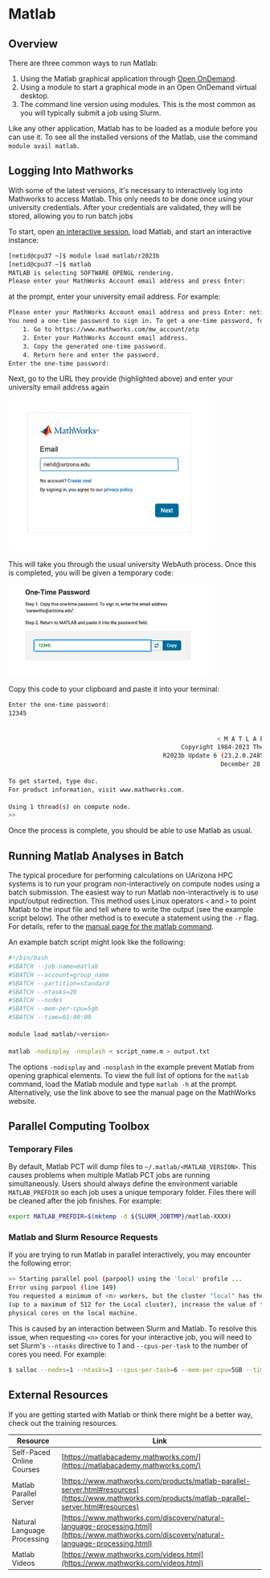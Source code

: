 # Matlab

## Overview 

There are three common ways to run Matlab:

1. Using the Matlab graphical application through [Open OnDemand](https://ood.hpc.arizona.edu).
2. Using a module to start a graphical mode in an Open OnDemand virtual desktop.
3. The command line version using modules. This is the most common as you will typically submit a job using Slurm.

Like any other application, Matlab has to be loaded as a module before you can use it. To see all the installed versions of the Matlab, use the command ```module avail matlab```.

## Logging Into Mathworks
With some of the latest versions, it's necessary to interactively log into Mathworks to access Matlab. This only needs to be done once using your university credentials. After your credentials are validated, they will be stored, allowing you to run batch jobs

To start, open [an interactive session](../../../running_jobs/interactive_jobs/), load Matlab, and start an interactive instance:

```bash title="Load and start Matlab"
[netid@cpu37 ~]$ module load matlab/r2023b
[netid@cpu37 ~]$ matlab
MATLAB is selecting SOFTWARE OPENGL rendering.
Please enter your MathWorks Account email address and press Enter: 
```

at the prompt, enter your university email address. For example:

```bash title="Enter your university password and go to URL" hl_lines="1 3"
Please enter your MathWorks Account email address and press Enter: netid@arizona.edu
You need a one-time password to sign in. To get a one-time password, follow these steps:
	1. Go to https://www.mathworks.com/mw_account/otp
	2. Enter your MathWorks Account email address.
	3. Copy the generated one-time password.
	4. Return here and enter the password.
Enter the one-time password:
```

Next, go to the URL they provide (highlighted above) and enter your university email address again

<img src="./images/mathworks_login.png" style="width: 400px">

This will take you through the usual university WebAuth process. Once this is completed, you will be given a temporary code:

<img src="./images/temporary_code.png" style="width: 400px">

Copy this code to your clipboard and paste it into your terminal:

```bash title="Enter one time password" hl_lines="2"
Enter the one-time password:
12345


                                                          < M A T L A B (R) >
                                                Copyright 1984-2023 The MathWorks, Inc.
                                           R2023b Update 6 (23.2.0.2485118) 64-bit (glnxa64)
                                                           December 28, 2023
 
To get started, type doc.
For product information, visit www.mathworks.com.
 
Using 1 thread(s) on compute node.
>>
```

Once the process is complete, you should be able to use Matlab as usual. 


## Running Matlab Analyses in Batch
The typical procedure for performing calculations on UArizona HPC systems is to run your program non-interactively on compute nodes using a batch submission. The easiest way to run Matlab non-interactively is to use input/output redirection. This method uses Linux operators `<` and `>` to point Matlab to the input file and tell where to write the output (see the example script below). The other method is to execute a statement using the `-r` flag. For details, refer to the [manual page for the matlab command](https://www.mathworks.com/help/matlab/ref/matlablinux.html).

An example batch script might look like the following:

```bash
#!/bin/bash
#SBATCH --job-name=matlab
#SBATCH --account=group_name
#SBATCH --partition=standard
#SBATCH --ntasks=20
#SBATCH --nodes
#SBATCH --mem-per-cpu=5gb
#SBATCH --time=01:00:00
  
module load matlab/<version>
  
matlab -nodisplay -nosplash < script_name.m > output.txt
```

The options ```-nodisplay``` and ```-nosplash``` in the example prevent Matlab from opening graphical elements. To view the full list of options for the ```matlab``` command, load the Matlab module and type ```matlab -h``` at the prompt. Alternatively, use the link above to see the manual page on the MathWorks website.

## Parallel Computing Toolbox

### Temporary Files

By default, Matlab PCT will dump files to ```~/.matlab/<MATLAB_VERSION>```. This causes problems when multiple Matlab PCT jobs are running simultaneously. Users should always define the environment variable ```MATLAB_PREFDIR``` so each job uses a unique temporary folder. Files there will be cleaned after the job finishes. For example:
```bash
export MATLAB_PREFDIR=$(mktemp -d ${SLURM_JOBTMP}/matlab-XXXX)
```

### Matlab and Slurm Resource Requests

If you are trying to run Matlab in parallel interactively, you may encounter the following error:

```bash
>> Starting parallel pool (parpool) using the 'local' profile ...
Error using parpool (line 149)
You requested a minimum of <n> workers, but the cluster "local" has the NumWorkers property set to allow a maximum of 1 workers. To run a communicating job on more workers than this
(up to a maximum of 512 for the Local cluster), increase the value of the NumWorkers property for the cluster. The default value of NumWorkers for a Local cluster is the number of
physical cores on the local machine.
```

This is caused by an interaction between Slurm and Matlab. To resolve this issue, when requesting ```<n>``` cores for your interactive job, you will need to set Slurm's ```--ntasks``` directive to 1 and ```--cpus-per-task``` to the number of cores you need. For example:

```bash
$ salloc --nodes=1 --ntasks=1 --cpus-per-task=6 --mem-per-cpu=5GB --time=01:00:00 --job-name=interactive --account=<GROUP> --partition=standard
```

## External Resources

If you are getting started with Matlab or think there might be a better way, check out the training resources.

|Resource|Link|
|-|-|
|Self-Paced Online Courses|[https://matlabacademy.mathworks.com/](https://matlabacademy.mathworks.com/)|
|Matlab Parallel Server|[https://www.mathworks.com/products/matlab-parallel-server.html#resources](https://www.mathworks.com/products/matlab-parallel-server.html#resources)|
|Natural Language Processing|[https://www.mathworks.com/discovery/natural-language-processing.html](https://www.mathworks.com/discovery/natural-language-processing.html)|
|Matlab Videos|[https://www.mathworks.com/videos.html](https://www.mathworks.com/videos.html)|
